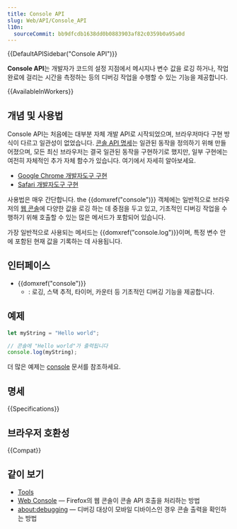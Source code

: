 ```yaml
---
title: Console API
slug: Web/API/Console_API
l10n:
  sourceCommit: bb9dfcdb1638dd0b0883903af82c0359b0a95a0d
---
```


{{DefaultAPISidebar("Console API")}}

**Console API**는 개발자가 코드의 설정 지점에서 메시지나 변수 값을 로깅 하거나, 작업 완료에 걸리는 시간을 측정하는 등의 디버깅 작업을 수행할 수 있는 기능을 제공합니다.

{{AvailableInWorkers}}

## 개념 및 사용법

Console API는 처음에는 대부분 자체 개발 API로 시작되었으며, 브라우저마다 구현 방식이 다르고 일관성이 없었습니다. [콘솔 API 명세](https://console.spec.whatwg.org/)는 일관된 동작을 정의하기 위해 만들어졌으며, 모든 최신 브라우저는 결국 일관된 동작을 구현하기로 했지만, 일부 구현에는 여전히 자체적인 추가 자체 함수가 있습니다. 여기에서 자세히 알아보세요.

- [Google Chrome 개발자도구 구현](https://developers.google.com/chrome-developer-tools/docs/console-api)
- [Safari 개발자도구 구현](https://developer.apple.com/library/safari/documentation/AppleApplications/Conceptual/Safari_Developer_Guide/Console/Console.html)

사용법은 매우 간단합니다. the {{domxref("console")}} 객체에는 일반적으로 브라우저의 [웹 콘솔](https://firefox-source-docs.mozilla.org/devtools-user/web_console/index.html)에 다양한 값을 로깅 하는 데 중점을 두고 있고, 기초적인 디버깅 작업을 수행하기 위해 호출할 수 있는 많은 메서드가 포함되어 있습니다.

가장 일반적으로 사용되는 메서드는 {{domxref("console.log")}}이며, 특정 변수 안에 포함된 현재 값을 기록하는 데 사용됩니다.

## 인터페이스

- {{domxref("console")}}
  - : 로깅, 스택 추적, 타이머, 카운터 등 기초적인 디버깅 기능을 제공합니다.

## 예제

```js
let myString = "Hello world";

// 콘솔에 "Hello world"가 출력됩니다
console.log(myString);
```

더 많은 예제는 [console](/ko/docs/Web/API/console#usage) 문서를 참조하세요.

## 명세

{{Specifications}}

## 브라우저 호환성

{{Compat}}

## 같이 보기

- [Tools](https://firefox-source-docs.mozilla.org/devtools-user/index.html)
- [Web Console](https://firefox-source-docs.mozilla.org/devtools-user/web_console/index.html) — Firefox의 웹 콘솔이 콘솔 API 호출을 처리하는 방법
- [about:debugging](https://firefox-source-docs.mozilla.org/devtools-user/about_colon_debugging/index.html) — 디버깅 대상이 모바일 디바이스인 경우 콘솔 출력을 확인하는 방법
